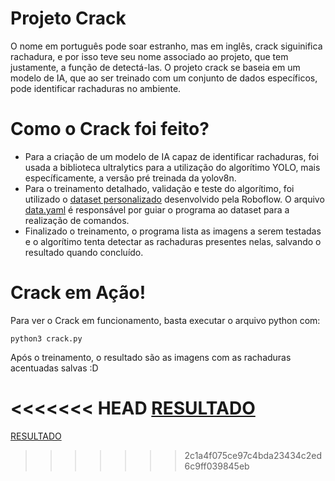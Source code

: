 # Projeto Crack
O nome em português pode soar estranho, mas em inglês, crack siguinifica rachadura, e por isso teve seu nome associado ao projeto, que tem justamente, a função de detectá-las. O projeto crack se baseia em um modelo de IA, que ao ser treinado com um conjunto de dados específicos, pode identificar rachaduras no ambiente.

# Como o Crack foi feito?
- Para a criação de um modelo de IA capaz de identificar rachaduras, foi usada a biblioteca ultralytics para a utilização do algorítimo YOLO, mais específicamente, a versão pré treinada da yolov8n.
- Para o treinamento detalhado, validação e teste do algorítimo, foi utilizado o [dataset personalizado](https://universe.roboflow.com/university-bswxt/crack-bphdr/dataset/2) desenvolvido pela Roboflow. O arquivo [data.yaml](data.yaml) é responsável por guiar o programa ao dataset para a realização de comandos.
- Finalizado o treinamento, o programa lista as imagens a serem testadas e o algorítimo tenta detectar as rachaduras presentes nelas, salvando o resultado quando concluído.

# Crack em Ação!
Para ver o Crack em funcionamento, basta executar o arquivo python com:
```
python3 crack.py
```
Após o treinamento, o resultado são as imagens com as rachaduras acentuadas salvas :D

<<<<<<< HEAD
[RESULTADO](https://drive.google.com/file/d/1gj5oLly-HEsA_xFprYa6xWMm2sZzMDs8/view?usp=sharing)
=======
[RESULTADO](resultado.mp4)
>>>>>>> 2c1a4f075ce97c4bda23434c2ed6c9ff039845eb
